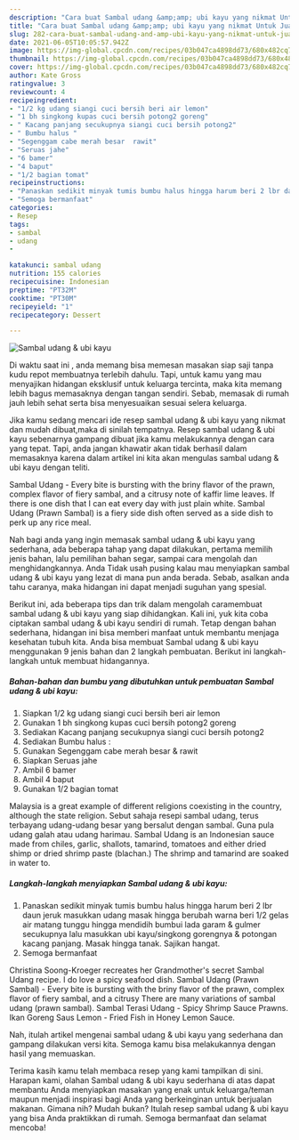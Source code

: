 ```yaml
---
description: "Cara buat Sambal udang &amp;amp; ubi kayu yang nikmat Untuk Jualan"
title: "Cara buat Sambal udang &amp;amp; ubi kayu yang nikmat Untuk Jualan"
slug: 282-cara-buat-sambal-udang-and-amp-ubi-kayu-yang-nikmat-untuk-jualan
date: 2021-06-05T10:05:57.942Z
image: https://img-global.cpcdn.com/recipes/03b047ca4898dd73/680x482cq70/sambal-udang-ubi-kayu-foto-resep-utama.jpg
thumbnail: https://img-global.cpcdn.com/recipes/03b047ca4898dd73/680x482cq70/sambal-udang-ubi-kayu-foto-resep-utama.jpg
cover: https://img-global.cpcdn.com/recipes/03b047ca4898dd73/680x482cq70/sambal-udang-ubi-kayu-foto-resep-utama.jpg
author: Kate Gross
ratingvalue: 3
reviewcount: 4
recipeingredient:
- "1/2 kg udang siangi cuci bersih beri air lemon"
- "1 bh singkong kupas cuci bersih potong2 goreng"
- " Kacang panjang secukupnya siangi cuci bersih potong2"
- " Bumbu halus "
- "Segenggam cabe merah besar  rawit"
- "Seruas jahe"
- "6 bamer"
- "4 baput"
- "1/2 bagian tomat"
recipeinstructions:
- "Panaskan sedikit minyak tumis bumbu halus hingga harum beri 2 lbr daun jeruk masukkan udang masak hingga berubah warna beri 1/2 gelas air matang tunggu hingga mendidih bumbui lada garam &amp; gulmer secukupnya lalu masukkan ubi kayu/singkong gorengnya &amp; potongan kacang panjang. Masak hingga tanak. Sajikan hangat."
- "Semoga bermanfaat"
categories:
- Resep
tags:
- sambal
- udang
- 

katakunci: sambal udang  
nutrition: 155 calories
recipecuisine: Indonesian
preptime: "PT32M"
cooktime: "PT30M"
recipeyield: "1"
recipecategory: Dessert

---
```



![Sambal udang &amp; ubi kayu](https://img-global.cpcdn.com/recipes/03b047ca4898dd73/680x482cq70/sambal-udang-ubi-kayu-foto-resep-utama.jpg)

Di waktu  saat ini , anda memang bisa memesan masakan siap saji tanpa kudu repot membuatnya terlebih dahulu. Tapi, untuk kamu yang mau menyajikan hidangan eksklusif untuk keluarga tercinta, maka kita memang lebih bagus memasaknya dengan tangan sendiri. Sebab, memasak di rumah jauh lebih sehat serta bisa menyesuaikan sesuai selera keluarga.

Jika kamu sedang mencari ide resep sambal udang &amp; ubi kayu yang nikmat dan mudah dibuat,maka di sinilah tempatnya. Resep sambal udang &amp; ubi kayu  sebenarnya gampang dibuat jika kamu melakukannya dengan cara yang tepat. Tapi, anda jangan khawatir akan tidak berhasil dalam memasaknya 
karena dalam artikel ini kita akan mengulas sambal udang &amp; ubi kayu dengan teliti.  

Sambal Udang - Every bite is bursting with the briny flavor of the prawn, complex flavor of fiery sambal, and a citrusy note of kaffir lime leaves. If there is one dish that I can eat every day with just plain white. Sambal Udang (Prawn Sambal) is a fiery side dish often served as a side dish to perk up any rice meal.

Nah bagi anda yang ingin memasak sambal udang &amp; ubi kayu yang sederhana, ada beberapa tahap yang dapat dilakukan, pertama memilih jenis bahan, lalu pemilihan bahan segar, sampai cara mengolah dan menghidangkannya. Anda Tidak usah pusing kalau mau menyiapkan sambal udang &amp; ubi kayu yang lezat di mana pun anda berada. Sebab, asalkan anda  tahu caranya, maka hidangan ini dapat menjadi suguhan yang spesial.

Berikut ini, ada beberapa tips dan trik dalam mengolah caramembuat sambal udang &amp; ubi kayu yang siap dihidangkan. Kali ini, yuk kita coba ciptakan sambal udang &amp; ubi kayu sendiri di rumah. Tetap dengan bahan sederhana, hidangan ini bisa memberi manfaat untuk membantu menjaga kesehatan tubuh kita. Anda bisa membuat Sambal udang &amp; ubi kayu menggunakan 9 jenis bahan dan 2 langkah pembuatan. Berikut ini langkah-langkah untuk membuat hidangannya.

<!--inarticleads1-->

##### Bahan-bahan dan bumbu yang dibutuhkan untuk pembuatan Sambal udang &amp; ubi kayu:

1. Siapkan 1/2 kg udang siangi cuci bersih beri air lemon
1. Gunakan 1 bh singkong kupas cuci bersih potong2 goreng
1. Sediakan  Kacang panjang secukupnya siangi cuci bersih potong2
1. Sediakan  Bumbu halus :
1. Gunakan Segenggam cabe merah besar &amp; rawit
1. Siapkan Seruas jahe
1. Ambil 6 bamer
1. Ambil 4 baput
1. Gunakan 1/2 bagian tomat


Malaysia is a great example of different religions coexisting in the country, although the state religion. Sebut sahaja resepi sambal udang, terus terbayang udang-udang besar yang bersalut dengan sambal. Guna pula udang galah atau udang harimau. Sambal Udang is an Indonesian sauce made from chiles, garlic, shallots, tamarind, tomatoes and either dried shimp or dried shrimp paste (blachan.) The shrimp and tamarind are soaked in water to. 

<!--inarticleads2-->

##### Langkah-langkah menyiapkan Sambal udang &amp; ubi kayu:

1. Panaskan sedikit minyak tumis bumbu halus hingga harum beri 2 lbr daun jeruk masukkan udang masak hingga berubah warna beri 1/2 gelas air matang tunggu hingga mendidih bumbui lada garam &amp; gulmer secukupnya lalu masukkan ubi kayu/singkong gorengnya &amp; potongan kacang panjang. Masak hingga tanak. Sajikan hangat.
1. Semoga bermanfaat


Christina Soong-Kroeger recreates her Grandmother&#39;s secret Sambal Udang recipe. I do love a spicy seafood dish. Sambal Udang (Prawn Sambal) - Every bite is bursting with the briny flavor of the prawn, complex flavor of fiery sambal, and a citrusy There are many variations of sambal udang (prawn sambal). Sambal Terasi Udang - Spicy Shrimp Sauce Prawns. Ikan Goreng Saus Lemon - Fried Fish in Honey Lemon Sauce. 

Nah, itulah artikel mengenai  sambal udang &amp; ubi kayu  yang sederhana dan gampang dilakukan versi kita. Semoga kamu bisa melakukannya dengan hasil yang memuaskan. 

Terima kasih kamu telah membaca resep yang kami tampilkan di sini. Harapan kami, olahan  Sambal udang &amp; ubi kayu sederhana di atas dapat membantu Anda menyiapkan masakan yang enak untuk keluarga/teman maupun menjadi inspirasi bagi Anda yang berkeinginan untuk berjualan makanan. Gimana nih? Mudah bukan? Itulah resep sambal udang &amp; ubi kayu yang bisa Anda praktikkan di rumah. Semoga bermanfaat dan selamat mencoba!

